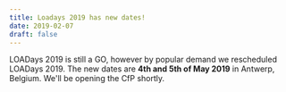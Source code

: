 ```yaml
---
title: Loadays 2019 has new dates!
date: 2019-02-07
draft: false
---
```


LOADays 2019 is still a GO, however by popular demand we rescheduled LOADays 2019.
The new dates are __4th and 5th of May 2019__ in Antwerp, Belgium.
We'll be opening the CfP shortly.
